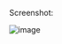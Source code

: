 Screenshot:

![image](https://github.com/user-attachments/assets/404fdde9-eea5-4933-aafa-58cf867aa789)
